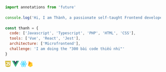 ```javascript
import annotations from 'future'

console.log('Hi, I am Thành, a passionate self-taught Frontend developer')

const thanh = {
  code: ['Javascript', 'Typescript', 'PHP', 'HTML', 'CSS'],
  tools: ['Vue', 'React', 'Jest'],
  architecture: ['Microfrontend'],
  challenge: 'I am doing the "300 bài code thiếu nhi"'
}
```
<img height="20" src="https://raw.githubusercontent.com/cothvbdnnn/cothvbdnnn/main/icons/js.png">
<img height="20" src="https://raw.githubusercontent.com/cothvbdnnn/cothvbdnnn/main/icons/vue.png">
<img height="20" src="https://raw.githubusercontent.com/cothvbdnnn/cothvbdnnn/main/icons/react.png">
<img height="20" src="https://raw.githubusercontent.com/cothvbdnnn/cothvbdnnn/main/icons/firebase.png">
